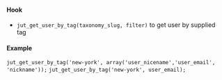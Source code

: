 #### Hook
- ```jut_get_user_by_tag(taxonomy_slug, filter)``` to get user by supplied tag

#### Example
```jut_get_user_by_tag('new-york', array('user_nicename','user_email', 'nickname'));```
```jut_get_user_by_tag('new-york', user_email);```